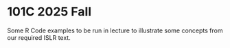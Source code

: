 # 101C 2025 Fall
Some R Code examples to be run in lecture to illustrate some concepts from our required ISLR text.
